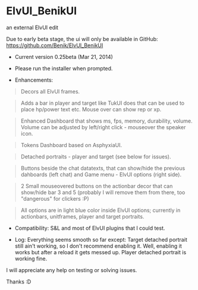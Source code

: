 ElvUI_BenikUI
=============
an external ElvUI edit

Due to early beta stage, the ui will only be available in GitHub: https://github.com/Benik/ElvUI_BenikUI
- Current version 0.25beta (Mar 21, 2014)

- Please run the installer when prompted.

- Enhancements:

> Decors all ElvUI frames.

> Adds a bar in player and target like TukUI does that can be used to place hp/power text etc. Mouse over can show rep or xp.

> Enhanced Dashboard that shows ms, fps, memory, durability, volume. Volume can be adjusted by left/right click - mouseover the speaker icon.

> Tokens Dashboard based on AsphyxiaUI.

> Detached portraits - player and target (see below for issues).

> Buttons beside the chat datatexts, that can show/hide the previous dahboards (left chat) and Game menu - ElvUI options (right side).

> 2 Small mouseovered buttons on the actionbar decor that can show/hide bar 3 and 5 (probably I will remove them from there, too "dangerous" for clickers :P)

> All options are in light blue color inside ElvUI options; currently in actionbars, unitframes, player and target portraits.

- Compatibility:
S&L and most of ElvUI plugins that I could test.

- Log:
Everything seems smooth so far except:
Target detached portrait still ain't working, so I don't recommend enabling it. Well, enabling it works but after a reload it gets messed up. Player detached portrait is working fine.

I will appreciate any help on testing or solving issues.

Thanks :D 
